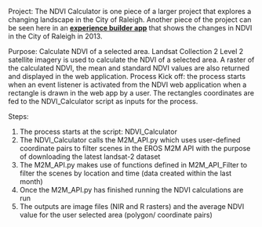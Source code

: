 Project: The NDVI Calculator is one piece of a larger project that explores a changing landscape in the City of Raleigh. Another piece of the project can be seen here in an <a href="https://experience.arcgis.com/experience/0e82a0e3dc704acabd5f122c5d1545dd/" target="_blank"><b>experience builder app</b></a>  that shows the changes in NDVI in the City of Raleigh in 2013. 


Purpose: Calculate NDVI of a selected area. Landsat Collection 2 Level 2 satellite imagery is used to calculate the NDVI of a selected area. A raster of the calculated NDVI, the mean and standard NDVI values are also returned and displayed in the web application. 
Process Kick off: the process starts when an event listener is activated from the NDVI web application when a rectangle is drawn in the web app by a user. The rectangles coordinates are fed to the NDVI_Calculator script as inputs for the process.

Steps: 
1. The process starts at the script: NDVI_Calculator 
2. The NDVI_Calculator calls the M2M_API.py which uses user-defined coordinate pairs to filter scenes in the EROS M2M API with the purpose of downloading the latest landsat-2 dataset
3. The M2M_API.py makes use of functions defined in M2M_API_Filter to filter the scenes by location and time (data created within the last month)
4. Once the M2M_API.py has finished running the NDVI calculations are run
5. The outputs are image files (NIR and R rasters) and the average NDVI value for the user selected area (polygon/ coordinate pairs)


